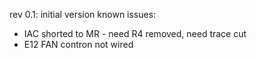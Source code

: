 

rev 0.1: initial version
known issues:
  * IAC shorted to MR - need R4 removed, need trace cut
  * E12 FAN contron not wired

